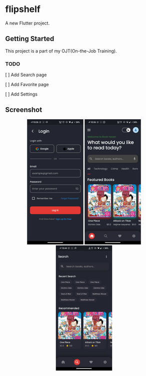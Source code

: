 # flipshelf

A new Flutter project.

## Getting Started

This project is a part of my OJT(On-the-Job Training).

### TODO
[ ] Add Search page

[ ] Add Favorite page

[ ] Add Settings  

## Screenshot
<p align="center" >
<img src="./.github/screenshots/login.png" alt="Login preview" height="400">
<img src="./.github/screenshots/home.png" alt="Home preview" height="400">
<img src="./.github/screenshots/search.png" alt="Search preview" height="400">
</p>
